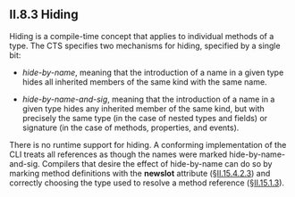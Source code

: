 ## II.8.3 Hiding

Hiding is a compile-time concept that applies to individual methods of a type. The CTS specifies two mechanisms for hiding, specified by a single bit:

 * *hide-by-name*, meaning that the introduction of a name in a given type hides all inherited members of the same kind with the same name.

 * *hide-by-name-and-sig*, meaning that the introduction of a name in a given type hides any inherited member of the same kind, but with precisely the same type (in the case of nested types and fields) or signature (in the case of methods, properties, and events).

There is no runtime support for hiding. A conforming implementation of the CLI treats all references as though the names were marked hide-by-name-and-sig. Compilers that desire the effect of hide-by-name can do so by marking method definitions with the **newslot** attribute (§[II.15.4.2.3](#todo-missing-hyperlink)) and correctly choosing the type used to resolve a method reference (§[II.15.1.3](#todo-missing-hyperlink)).
